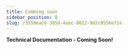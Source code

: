 ```yaml
---
title: Comming soon 
sidebar_position: 0
slug: /3559eac6-385d-4aec-8022-9d2c8556e71e
---
```




**Technical Documentation - Coming Soon!**

